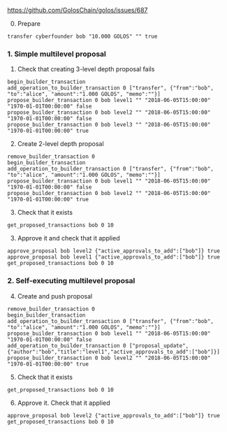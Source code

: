 https://github.com/GolosChain/golos/issues/687

0. Prepare
```
transfer cyberfounder bob "10.000 GOLOS" "" true
```

### 1. Simple multilevel proposal
1. Check that creating 3-level depth proposal fails
```
begin_builder_transaction
add_operation_to_builder_transaction 0 ["transfer", {"from":"bob", "to":"alice", "amount":"1.000 GOLOS", "memo":""}]
propose_builder_transaction 0 bob level1 "" "2018-06-05T15:00:00" "1970-01-01T00:00:00" false
propose_builder_transaction 0 bob level2 "" "2018-06-05T15:00:00" "1970-01-01T00:00:00" false
propose_builder_transaction 0 bob level3 "" "2018-06-05T15:00:00" "1970-01-01T00:00:00" true
```

2. Create 2-level depth proposal
```
remove_builder_transaction 0
begin_builder_transaction
add_operation_to_builder_transaction 0 ["transfer", {"from":"bob", "to":"alice", "amount":"1.000 GOLOS", "memo":""}]
propose_builder_transaction 0 bob level1 "" "2018-06-05T15:00:00" "1970-01-01T00:00:00" false
propose_builder_transaction 0 bob level2 "" "2018-06-05T15:00:00" "1970-01-01T00:00:00" true
```

3. Check that it exists
```
get_proposed_transactions bob 0 10
```

3. Approve it and check that it applied
```
approve_proposal bob level2 {"active_approvals_to_add":["bob"]} true
approve_proposal bob level1 {"active_approvals_to_add":["bob"]} true
get_proposed_transactions bob 0 10
```

### 2. Self-executing multilevel proposal

4. Create and push proposal
```
remove_builder_transaction 0
begin_builder_transaction
add_operation_to_builder_transaction 0 ["transfer", {"from":"bob", "to":"alice", "amount":"1.000 GOLOS", "memo":""}]
propose_builder_transaction 0 bob level1 "" "2018-06-05T15:00:00" "1970-01-01T00:00:00" false
add_operation_to_builder_transaction 0 ["proposal_update", {"author":"bob","title":"level1","active_approvals_to_add":["bob"]}]
propose_builder_transaction 0 bob level2 "" "2018-06-05T15:00:00" "1970-01-01T00:00:00" true
```

5. Check that it exists
```
get_proposed_transactions bob 0 10
```

6. Approve it. Check that it applied
```
approve_proposal bob level2 {"active_approvals_to_add":["bob"]} true
get_proposed_transactions bob 0 10
```
